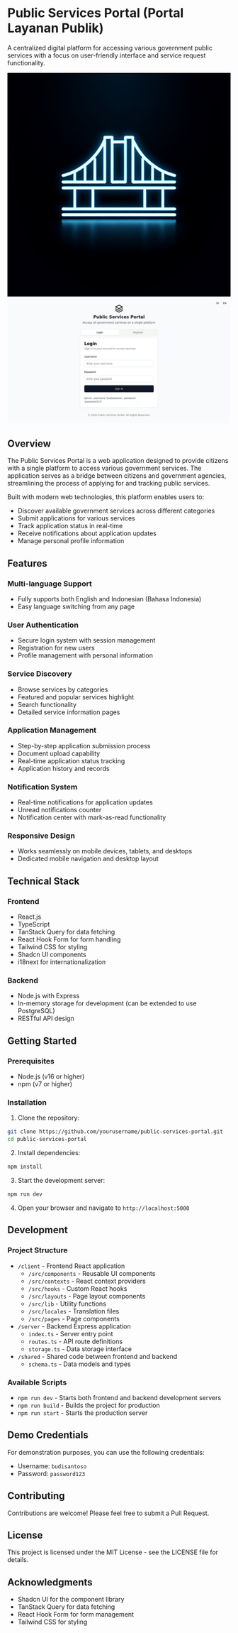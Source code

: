 # Public Services Portal (Portal Layanan Publik)

A centralized digital platform for accessing various government public services with a focus on user-friendly interface and service request functionality.

![Portal Layanan Publik](/generated-icon.png)
![Portal Layanan Publik](1.jpg)

## Overview

The Public Services Portal is a web application designed to provide citizens with a single platform to access various government services. The application serves as a bridge between citizens and government agencies, streamlining the process of applying for and tracking public services.

Built with modern web technologies, this platform enables users to:
- Discover available government services across different categories
- Submit applications for various services
- Track application status in real-time
- Receive notifications about application updates
- Manage personal profile information

## Features

### Multi-language Support
- Fully supports both English and Indonesian (Bahasa Indonesia)
- Easy language switching from any page

### User Authentication
- Secure login system with session management
- Registration for new users
- Profile management with personal information

### Service Discovery
- Browse services by categories
- Featured and popular services highlight
- Search functionality
- Detailed service information pages

### Application Management
- Step-by-step application submission process
- Document upload capability
- Real-time application status tracking
- Application history and records

### Notification System
- Real-time notifications for application updates
- Unread notifications counter
- Notification center with mark-as-read functionality

### Responsive Design
- Works seamlessly on mobile devices, tablets, and desktops
- Dedicated mobile navigation and desktop layout

## Technical Stack

### Frontend
- React.js
- TypeScript
- TanStack Query for data fetching
- React Hook Form for form handling
- Tailwind CSS for styling
- Shadcn UI components
- i18next for internationalization

### Backend
- Node.js with Express
- In-memory storage for development (can be extended to use PostgreSQL)
- RESTful API design

## Getting Started

### Prerequisites
- Node.js (v16 or higher)
- npm (v7 or higher)

### Installation

1. Clone the repository:
```bash
git clone https://github.com/yourusername/public-services-portal.git
cd public-services-portal
```

2. Install dependencies:
```bash
npm install
```

3. Start the development server:
```bash
npm run dev
```

4. Open your browser and navigate to `http://localhost:5000`

## Development

### Project Structure
- `/client` - Frontend React application
  - `/src/components` - Reusable UI components
  - `/src/contexts` - React context providers
  - `/src/hooks` - Custom React hooks
  - `/src/layouts` - Page layout components
  - `/src/lib` - Utility functions
  - `/src/locales` - Translation files
  - `/src/pages` - Page components
- `/server` - Backend Express application
  - `index.ts` - Server entry point
  - `routes.ts` - API route definitions
  - `storage.ts` - Data storage interface
- `/shared` - Shared code between frontend and backend
  - `schema.ts` - Data models and types

### Available Scripts
- `npm run dev` - Starts both frontend and backend development servers
- `npm run build` - Builds the project for production
- `npm run start` - Starts the production server

## Demo Credentials

For demonstration purposes, you can use the following credentials:
- Username: `budisantoso`
- Password: `password123`

## Contributing

Contributions are welcome! Please feel free to submit a Pull Request.

## License

This project is licensed under the MIT License - see the LICENSE file for details.

## Acknowledgments

- Shadcn UI for the component library
- TanStack Query for data fetching
- React Hook Form for form management
- Tailwind CSS for styling